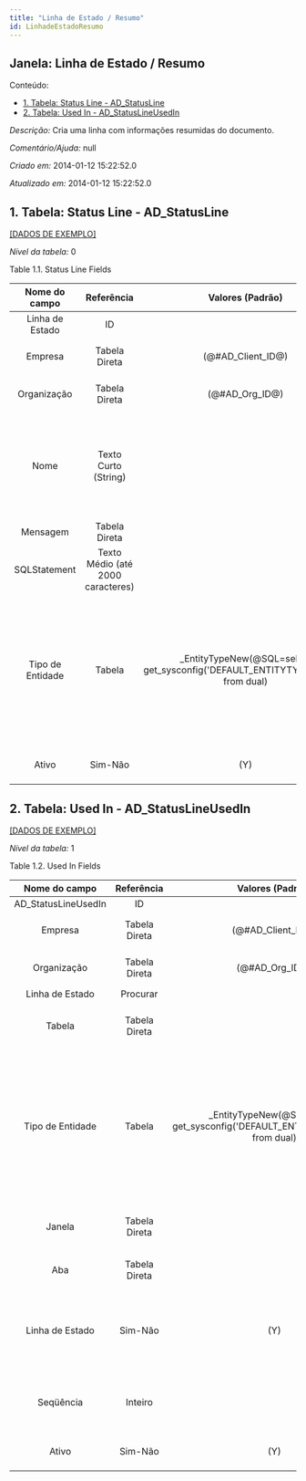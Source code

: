 ```yaml
---
title: "Linha de Estado / Resumo"
id: LinhadeEstadoResumo
---
```

<div id="d136530e1" class="section chapter">

<div class="titlepage">

<div>

<div>

## Janela: Linha de Estado / Resumo

</div>

</div>

</div>

<div class="toc">

<div class="toc-title">

Conteúdo:

</div>

  - <span class="section">[1. Tabela: Status Line -
    AD\_StatusLine](#d136530e22)</span>
  - <span class="section">[2. Tabela: Used In -
    AD\_StatusLineUsedIn](#d136530e181)</span>

</div>

<span class="emphasis">*Descrição:* </span> Cria uma linha com
informações resumidas do documento.

<span class="emphasis">*Comentário/Ajuda:* </span>null

<span class="emphasis"> *Criado em:* </span>2014-01-12 15:22:52.0

<span class="emphasis">*Atualizado em:* </span>2014-01-12 15:22:52.0

<div id="d136530e22" class="section section">

<div class="titlepage">

<div>

<div>

## 1. Tabela: Status Line - AD\_StatusLine

</div>

</div>

</div>

[\[DADOS DE EXEMPLO\]](data/AD_StatusLine_data)

<span class="emphasis">*Nível da tabela:* </span>0

</div>

<div id="d136530e31" class="table">

<div class="table-title">

Table 1.1. Status Line
Fields

</div>

<div class="table-contents">

|  Nome do campo   |            Referência             |                                   Valores (Padrão)                                   |     Chave restritiva     |                                  Regra de validação                                   |                            Descrição                             |                                                                                          Comentário/Ajuda                                                                                           |
| :--------------: | :-------------------------------: | :----------------------------------------------------------------------------------: | :----------------------: | :-----------------------------------------------------------------------------------: | :--------------------------------------------------------------: | :-------------------------------------------------------------------------------------------------------------------------------------------------------------------------------------------------: |
| Linha de Estado  |                ID                 |                                                                                      |                          |                                                                                       |                                                                  |                                                                                                                                                                                                     |
|     Empresa      |           Tabela Direta           |                                 (@\#AD\_Client\_ID@)                                 |  ADClient\_ADStatusLine  | AD\_Client.AD\_Client\_ID \< \> 0 <span class="emphasis">*ReadOnly Logic*</span>: 1=1 |                (semelhante ao primeiro relatório)                |                                                                                         (ver o mesmo acima)                                                                                         |
|   Organização    |           Tabela Direta           |                                  (@\#AD\_Org\_ID@)                                   |   ADOrg\_ADStatusLine    |                   (AD\_Org.IsSummary='N' OR AD\_Org.AD\_Org\_ID=0)                    |                (semelhante ao primeiro relatório)                |                                                                                         (ver o mesmo acima)                                                                                         |
|       Nome       |       Texto Curto (String)        |                                                                                      |                          |                                                                                       |              Alphanumeric identifier of the entity               |                            The name of an entity (record) is used as an default search option in addition to the search key. The name is up to 60 characters in length.                             |
|     Mensagem     |           Tabela Direta           |                                                                                      | ADMessage\_ADStatusLine  |                                                                                       |                          System Message                          |                                                                                   Information and Error messages                                                                                    |
|   SQLStatement   | Texto Médio (até 2000 caracteres) |                                                                                      |                          |                                                                                       |                                                                  |                                                                                                                                                                                                     |
| Tipo de Entidade |              Tabela               | \_EntityTypeNew(@SQL=select get\_sysconfig('DEFAULT\_ENTITYTYPE','U',0,0) from dual) | EntityType\_ADStatusLine |            <span class="emphasis">*ReadOnly Logic*</span>: @EntityType@=D             | Dictionary Entity Type; Determines ownership and synchronization | The Entity Types "Dictionary", "iDempiere" and "Application" might be automatically synchronized and customizations deleted or overwritten. For customizations, copy the entity and select "User"\! |
|      Ativo       |              Sim-Não              |                                         (Y)                                          |                          |                                                                                       |                (semelhante ao primeiro relatório)                |                                                                                         (ver o mesmo acima)                                                                                         |

</div>

</div>

  

<div id="d136530e181" class="section section">

<div class="titlepage">

<div>

<div>

## 2. Tabela: Used In - AD\_StatusLineUsedIn

</div>

</div>

</div>

[\[DADOS DE EXEMPLO\]](data/AD_StatusLineUsedIn_data)

<span class="emphasis">*Nível da tabela:* </span>1

</div>

<div id="d136530e190" class="table">

<div class="table-title">

Table 1.2. Used In
Fields

</div>

<div class="table-contents">

|    Nome do campo     |  Referência   |                                   Valores (Padrão)                                   |        Chave restritiva         |                                  Regra de validação                                   |                             Descrição                              |                                                                                          Comentário/Ajuda                                                                                           |
| :------------------: | :-----------: | :----------------------------------------------------------------------------------: | :-----------------------------: | :-----------------------------------------------------------------------------------: | :----------------------------------------------------------------: | :-------------------------------------------------------------------------------------------------------------------------------------------------------------------------------------------------: |
| AD\_StatusLineUsedIn |      ID       |                                                                                      |                                 |                                                                                       |                                                                    |                                                                                                                                                                                                     |
|       Empresa        | Tabela Direta |                                 (@\#AD\_Client\_ID@)                                 |  ADClient\_ADStatusLineUsedIn   | AD\_Client.AD\_Client\_ID \< \> 0 <span class="emphasis">*ReadOnly Logic*</span>: 1=1 |                 (semelhante ao primeiro relatório)                 |                                                                                         (ver o mesmo acima)                                                                                         |
|     Organização      | Tabela Direta |                                  (@\#AD\_Org\_ID@)                                   |    ADOrg\_ADStatusLineUsedIn    |                   (AD\_Org.IsSummary='N' OR AD\_Org.AD\_Org\_ID=0)                    |                 (semelhante ao primeiro relatório)                 |                                                                                         (ver o mesmo acima)                                                                                         |
|   Linha de Estado    |   Procurar    |                                                                                      | ADStatusLine\_ADStatusLineUsedI |                                                                                       |                                                                    |                                                                                                                                                                                                     |
|        Tabela        | Tabela Direta |                                                                                      |   ADTable\_ADStatusLineUsedIn   |                                                                                       |                     Database Table information                     |                                                                 The Database Table provides the information of the table definition                                                                 |
|   Tipo de Entidade   |    Tabela     | \_EntityTypeNew(@SQL=select get\_sysconfig('DEFAULT\_ENTITYTYPE','U',0,0) from dual) | EntityType\_ADStatusLineUsedIn  |            <span class="emphasis">*ReadOnly Logic*</span>: @EntityType@=D             |  Dictionary Entity Type; Determines ownership and synchronization  | The Entity Types "Dictionary", "iDempiere" and "Application" might be automatically synchronized and customizations deleted or overwritten. For customizations, copy the entity and select "User"\! |
|        Janela        | Tabela Direta |                                                                                      |  ADWindow\_ADStatusLineUsedIn   |                                                                                       |                    Data entry or display window                    |                                                                     The Window field identifies a unique Window in the system.                                                                      |
|         Aba          | Tabela Direta |                                                                                      |    ADTab\_ADStatusLineUsedIn    |                        AD\_Tab.AD\_Window\_ID=@AD\_Window\_ID@                        |                        Tab within a Window                         |                                                                       The Tab indicates a tab that displays within a window.                                                                        |
|   Linha de Estado    |    Sim-Não    |                                         (Y)                                          |                                 |                                                                                       | Defines if this record refers to a status line or to a help widget |                                               If checked the definition corresponds to a status line, when unchecked it corresponds to a help widget                                                |
|      Seqüência       |    Inteiro    |                                                                                      |                                 |                                                                                       |       Method of ordering records; lowest number comes first        |                                                                             The Sequence indicates the order of records                                                                             |
|        Ativo         |    Sim-Não    |                                         (Y)                                          |                                 |                                                                                       |                 (semelhante ao primeiro relatório)                 |                                                                                         (ver o mesmo acima)                                                                                         |

</div>

</div>

  

</div>

